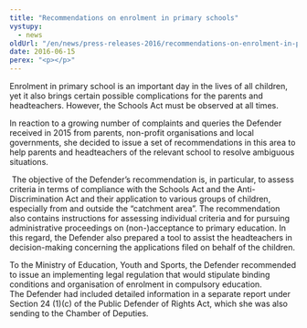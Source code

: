 ```yaml
---
title: "Recommendations on enrolment in primary schools"
vystupy:
  - news
oldUrl: "/en/news/press-releases-2016/recommendations-on-enrolment-in-primary-schools/"
date: 2016-06-15
perex: "<p></p>"
---
```


<!-- imported from the old website -->

<p>Enrolment in primary school is an important day in the lives of all children, yet it also brings certain possible complications for the parents and headteachers. However, the Schools Act must be observed at all times. </p> <p>In reaction to a growing number of complaints and queries the Defender received in 2015 from parents, non-profit organisations and local governments, she decided to issue a set of recommendations in this area to help parents and headteachers of the relevant school to resolve ambiguous situations.</p> <p> The objective of the Defender’s recommendation is, in particular, to assess criteria in terms of compliance with the Schools Act and the Anti-Discrimination Act and their application to various groups of children, especially from and outside the “catchment area”. The recommendation also contains instructions for assessing individual criteria and for pursuing administrative proceedings on (non-)acceptance to primary education. In this regard, the Defender also prepared a tool to assist the headteachers in decision-making concerning the applications filed on behalf of the children. <a name="_GoBack"></a></p><p> To the Ministry of Education, Youth and Sports, the Defender recommended to issue an implementing legal regulation that would stipulate binding conditions and organisation of enrolment in compulsory education. The Defender had included detailed information in a separate report under Section 24 (1)(c) of the Public Defender of Rights Act, which she was also sending to the Chamber of Deputies.</p>
